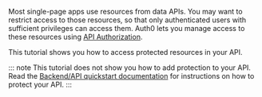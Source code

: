 Most single-page apps use resources from data APIs. You may want to restrict access to those resources, so that only authenticated users with sufficient privileges can access them. Auth0 lets you manage access to these resources using <a href="/api-auth" target="_blank">API Authorization</a>.

This tutorial shows you how to access protected resources in your API. 

::: note
This tutorial does not show you how to add protection to your API. Read the <a href="quickstart/backend" target="_blank">Backend/API quickstart documentation</a> for instructions on how to protect your API. 
:::